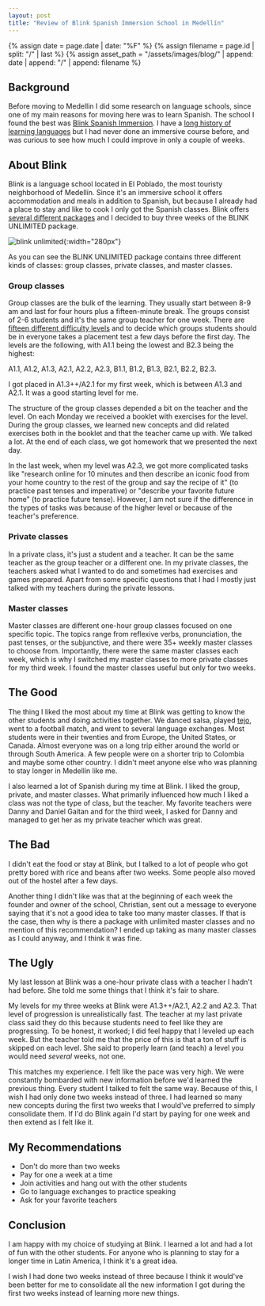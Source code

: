 ```yaml
---
layout: post
title: "Review of Blink Spanish Immersion School in Medellín"
---
```


{% assign date = page.date | date: "%F" %}
{% assign filename = page.id | split: "/" | last %}
{% assign asset_path = "/assets/images/blog/" | append: date | append: "/" | append: filename %}

## Background

Before moving to Medellin I did some research on language schools, since one of my main reasons for moving here was to learn Spanish. The school I found the best was [Blink Spanish Immersion](https://blinkspanish.com/). I have a [long history of learning languages](/blog/2024/04/22/my-top-5-techinques-for-how-to-learn-a-language) but I had never done an immersive course before, and was curious to see how much I could improve in only a couple of weeks.

## About Blink

Blink is a language school located in El Poblado, the most touristy neighborhood of Medellín. Since it's an immersive school it offers accommodation and meals in addition to Spanish, but because I already had a place to stay and like to cook I only got the Spanish classes. Blink offers [several different packages](https://blinkspanish.com/stay-and-study/) and I decided to buy three weeks of the BLINK UNLIMITED package.

![blink unlimited]({{asset_path}}/blink-unlimited.png){:width="280px"}

As you can see the BLINK UNLIMITED package contains three different kinds of classes: group classes, private classes, and master classes.

### Group classes
Group classes are the bulk of the learning. They usually start between 8-9 am and last for four hours plus a fifteen-minute break. The groups consist of 2-6 students and it's the same group teacher for one week. There are [fifteen different difficulty levels](https://blinkspanish.com/faq/) and to decide which groups students should be in everyone takes a placement test a few days before the first day. The levels are the following, with A1.1 being the lowest and B2.3 being the highest:

A1.1, A1.2, A1.3, A2.1, A2.2, A2.3, B1.1, B1.2, B1.3, B2.1, B2.2, B2.3.

I got placed in A1.3++/A2.1 for my first week, which is between A1.3 and A2.1. It was a good starting level for me.

The structure of the group classes depended a bit on the teacher and the level. On each Monday we received a booklet with exercises for the level. During the group classes, we learned new concepts and did related exercises both in the booklet and that the teacher came up with. We talked a lot. At the end of each class, we got homework that we presented the next day. 

In the last week, when my level was A2.3, we got more complicated tasks like "research online for 10 minutes and then describe an iconic food from your home country to the rest of the group and say the recipe of it" (to practice past tenses and imperative) or "describe your favorite future home" (to practice future tense). However, I am not sure if the difference in the types of tasks was because of the higher level or because of the teacher's preference.

### Private classes
In a private class, it's just a student and a teacher. It can be the same teacher as the group teacher or a different one. In my private classes, the teachers asked what I wanted to do and sometimes had exercises and games prepared. Apart from some specific questions that I had I mostly just talked with my teachers during the private lessons.

### Master classes
Master classes are different one-hour group classes focused on one specific topic. The topics range from reflexive verbs, pronunciation, the past tenses, or the subjunctive, and there were 35+ weekly master classes to choose from. Importantly, there were the same master classes each week, which is why I switched my master classes to more private classes for my third week. I found the master classes useful but only for two weeks.

## The Good
The thing I liked the most about my time at Blink was getting to know the other students and doing activities together. We danced salsa, played [tejo](https://en.wikipedia.org/wiki/Tejo_(sport)), went to a football match, and went to several language exchanges. Most students were in their twenties and from Europe, the United States, or Canada. Almost everyone was on a long trip either around the world or through South America. A few people were on a shorter trip to Colombia and maybe some other country. I didn't meet anyone else who was planning to stay longer in Medellín like me.

I also learned a lot of Spanish during my time at Blink. I liked the group, private, and master classes. What primarily influenced how much I liked a class was not the type of class, but the teacher. My favorite teachers were Danny and Daniel Gaitan and for the third week, I asked for Danny and managed to get her as my private teacher which was great.


## The Bad
I didn't eat the food or stay at Blink, but I talked to a lot of people who got pretty bored with rice and beans after two weeks. Some people also moved out of the hostel after a few days.

Another thing I didn't like was that at the beginning of each week the founder and owner of the school, Christian, sent out a message to everyone saying that it's not a good idea to take too many master classes. If that is the case, then why is there a package with unlimited master classes and no mention of this recommendation? I ended up taking as many master classes as I could anyway, and I think it was fine.


## The Ugly
My last lesson at Blink was a one-hour private class with a teacher I hadn't had before. She told me some things that I think it's fair to share.

My levels for my three weeks at Blink were A1.3++/A2.1, A2.2 and A2.3. That level of progression is unrealistically fast. The teacher at my last private class said they do this because students need to feel like they are progressing. To be honest, it worked; I did feel happy that I leveled up each week. But the teacher told me that the price of this is that a ton of stuff is skipped on each level. She said to properly learn (and teach) a level you would need *several* weeks, not one.

This matches my experience. I felt like the pace was very high. We were constantly bombarded with new information before we'd learned the previous thing. Every student I talked to felt the same way. Because of this, I wish I had only done two weeks instead of three. I had learned so many new concepts during the first two weeks that I would've preferred to simply consolidate them. If I'd do Blink again I'd start by paying for one week and then extend as I felt like it.


## My Recommendations
- Don't do more than two weeks
- Pay for one a week at a time
- Join activities and hang out with the other students
- Go to language exchanges to practice speaking
- Ask for your favorite teachers


## Conclusion
I am happy with my choice of studying at Blink. I learned a lot and had a lot of fun with the other students. For anyone who is planning to stay for a longer time in Latin America, I think it's a great idea. 

I wish I had done two weeks instead of three because I think it would've been better for me to consolidate all the new information I got during the first two weeks instead of learning more new things.

